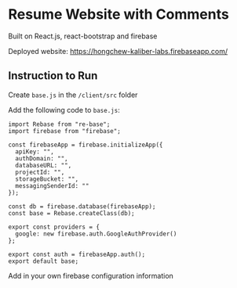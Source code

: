 # Resume Website with Comments
Built on React.js, react-bootstrap and firebase

Deployed website: https://hongchew-kaliber-labs.firebaseapp.com/

## Instruction to Run
Create ```base.js``` in the ```/client/src``` folder

Add the following code to ```base.js```: 
```
import Rebase from "re-base";
import firebase from "firebase";

const firebaseApp = firebase.initializeApp({
  apiKey: "",
  authDomain: "",
  databaseURL: "",
  projectId: "",
  storageBucket: "",
  messagingSenderId: ""
});

const db = firebase.database(firebaseApp);
const base = Rebase.createClass(db);

export const providers = {
  google: new firebase.auth.GoogleAuthProvider()
};

export const auth = firebaseApp.auth();
export default base;
```

Add in your own firebase configuration information
